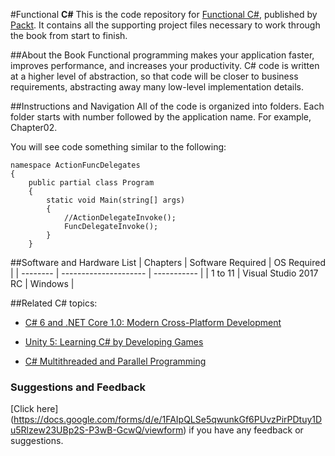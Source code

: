 #Functional __C#__
This is the code repository for [Functional C#](https://www.packtpub.com/application-development/functional-c?utm_source=github&utm_campaign=9781785282225&utm_medium=repository), published by [Packt](https://www.packtpub.com/?utm_source=github&utm_medium=repository). It contains all the supporting project files necessary to work through the book from start to finish.

##About the Book
Functional programming makes your application faster, improves performance, and increases your productivity. C# code is written at a higher level of abstraction, so that code will be closer to business requirements, abstracting away many low-level implementation details.

##Instructions and Navigation
All of the code is organized into folders. Each folder starts with number followed by the application name. For example, Chapter02.

You will see code something similar to the following:

```
namespace ActionFuncDelegates
{
    public partial class Program
    {
        static void Main(string[] args)
        {
            //ActionDelegateInvoke();
            FuncDelegateInvoke();
        }
    }
```

##Software and Hardware List
| Chapters | Software Required     | OS Required |
| -------- | --------------------- | ----------- |
| 1 to 11  | Visual Studio 2017 RC | Windows     |


##Related C# topics:
* [C# 6 and .NET Core 1.0: Modern Cross-Platform Development](https://www.packtpub.com/application-development/c-6-and-net-core-10?utm_source=github&utm_campaign=9781785285691&utm_medium=repository)

* [Unity 5: Learning C# by Developing Games](https://www.packtpub.com/game-development/unity-5-learning-c-developing-games?utm_source=github&utm_campaign=9781787127272&utm_medium=repository)

* [C# Multithreaded and Parallel Programming](https://www.packtpub.com/application-development/c-multithreaded-and-parallel-programming?utm_source=github&utm_campaign=9781849688321&utm_medium=repository)


### Suggestions and Feedback
[Click here] (https://docs.google.com/forms/d/e/1FAIpQLSe5qwunkGf6PUvzPirPDtuy1Du5Rlzew23UBp2S-P3wB-GcwQ/viewform) if you have any feedback or suggestions.
